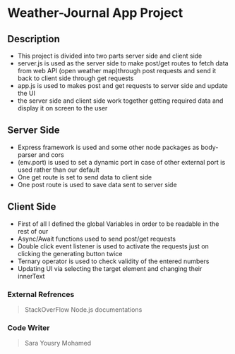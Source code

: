 # Weather-Journal App Project

## Description
- This project is divided into two parts server side and client side
- server.js is used as the server side to make post/get routes to fetch data from web API (open weather map)through post requests and send it back to client side through get requests
- app.js is used to makes post and get requests to server side and update the UI
- the server side and client side work together getting required data and display it on screen to the user
## Server Side
- Express framework is used and some other node packages as body-parser and cors
- (env.port) is used to set a dynamic port in case of other external port is used rather than our default
- One get route is set to send data to client side
- One post route is used to save data sent to server side
## Client Side
- First of all I defined the global Variables in order to be readable in the rest of our
- Async/Await functions used to send post/get requests
- Double click event listener is used to activate the requests just on clicking the generating button twice
- Ternary operator is used to check validity of the entered numbers
- Updating UI via selecting the target element and changing their innerText
### External Refrences
>StackOverFlow
>Node.js documentations
### Code Writer
>Sara Yousry Mohamed
